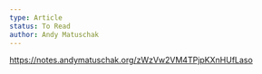```yaml
---
type: Article
status: To Read
author: Andy Matuschak
---
```



https://notes.andymatuschak.org/zWzVw2VM4TPjpKXnHUfLaso